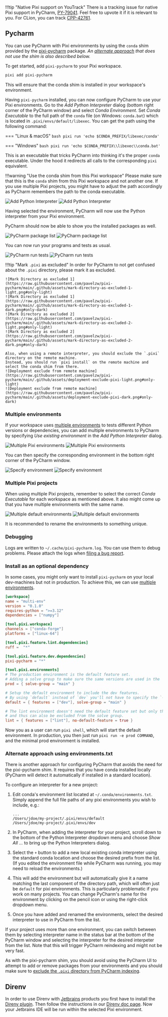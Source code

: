 !!!tip "Native Pixi support on YouTrack"
    There is a tracking issue for native Pixi support in PyCharm, [PY-79041](https://youtrack.jetbrains.com/issue/PY-79041).
    Feel free to upvote it if it is relevant to you.
    For CLion, you can track [CPP-42761](https://youtrack.jetbrains.com/issue/CPP-42761).

## Pycharm

<!-- Keep in sync with https://github.com/pavelzw/pixi-pycharm/blob/main/README.md -->


You can use PyCharm with Pixi environments by using the `conda` shim provided by the [pixi-pycharm](https://github.com/pavelzw/pixi-pycharm) package. *An [alternate approach](#alt-approach) that does not use the shim is also described below.*

To get started, add `pixi-pycharm` to your Pixi workspace.

```bash
pixi add pixi-pycharm
```

This will ensure that the conda shim is installed in your workspace's environment.

Having `pixi-pycharm` installed, you can now configure PyCharm to use your Pixi environments.
Go to the _Add Python Interpreter_ dialog (bottom right corner of the PyCharm window) and select _Conda Environment_.
Set _Conda Executable_ to the full path of the `conda` file (on Windows: `conda.bat`) which is located in `.pixi/envs/default/libexec`.
You can get the path using the following command:

=== "Linux & macOS"
    ```bash
    pixi run 'echo $CONDA_PREFIX/libexec/conda'
    ```

=== "Windows"
    ```bash
    pixi run 'echo $CONDA_PREFIX\\libexec\\conda.bat'
    ```

This is an executable that tricks PyCharm into thinking it's the proper `conda` executable.
Under the hood it redirects all calls to the corresponding `pixi` equivalent.

!!!warning "Use the conda shim from this Pixi workspace"
    Please make sure that this is the `conda` shim from this Pixi workspace and not another one.
    If you use multiple Pixi projects, you might have to adjust the path accordingly as PyCharm remembers the path to the conda executable.

![Add Python Interpreter](https://raw.githubusercontent.com/pavelzw/pixi-pycharm/main/.github/assets/add-conda-environment-light.png#only-light)
![Add Python Interpreter](https://raw.githubusercontent.com/pavelzw/pixi-pycharm/main/.github/assets/add-conda-environment-dark.png#only-dark)

Having selected the environment, PyCharm will now use the Python interpreter from your Pixi environment.

PyCharm should now be able to show you the installed packages as well.

![PyCharm package list](https://raw.githubusercontent.com/pavelzw/pixi-pycharm/main/.github/assets/dependency-list-light.png#only-light)
![PyCharm package list](https://raw.githubusercontent.com/pavelzw/pixi-pycharm/main/.github/assets/dependency-list-dark.png#only-dark)

You can now run your programs and tests as usual.

![PyCharm run tests](https://raw.githubusercontent.com/pavelzw/pixi-pycharm/main/.github/assets/tests-light.png#only-light)
![PyCharm run tests](https://raw.githubusercontent.com/pavelzw/pixi-pycharm/main/.github/assets/tests-dark.png#only-dark)

<a id="exclude-.pixi"><a/>

!!!tip "Mark `.pixi` as excluded"
    In order for PyCharm to not get confused about the `.pixi` directory, please mark it as excluded.

    ![Mark Directory as excluded 1](https://raw.githubusercontent.com/pavelzw/pixi-pycharm/main/.github/assets/mark-directory-as-excluded-1-light.png#only-light)
    ![Mark Directory as excluded 1](https://raw.githubusercontent.com/pavelzw/pixi-pycharm/main/.github/assets/mark-directory-as-excluded-1-dark.png#only-dark)
    ![Mark Directory as excluded 2](https://raw.githubusercontent.com/pavelzw/pixi-pycharm/main/.github/assets/mark-directory-as-excluded-2-light.png#only-light)
    ![Mark Directory as excluded 2](https://raw.githubusercontent.com/pavelzw/pixi-pycharm/main/.github/assets/mark-directory-as-excluded-2-dark.png#only-dark)

    Also, when using a remote interpreter, you should exclude the `.pixi` directory on the remote machine.
    Instead, you should run `pixi install` on the remote machine and select the conda shim from there.
    ![Deployment exclude from remote machine](https://raw.githubusercontent.com/pavelzw/pixi-pycharm/main/.github/assets/deployment-exclude-pixi-light.png#only-light)
    ![Deployment exclude from remote machine](https://raw.githubusercontent.com/pavelzw/pixi-pycharm/main/.github/assets/deployment-exclude-pixi-dark.png#only-dark)

### Multiple environments

If your workspace uses [multiple environments](../../workspace/multi_environment.md) to tests different Python versions or dependencies, you can add multiple environments to PyCharm
by specifying _Use existing environment_ in the _Add Python Interpreter_ dialog.

![Multiple Pixi environments](https://raw.githubusercontent.com/pavelzw/pixi-pycharm/main/.github/assets/python-interpreters-multi-env-light.png#only-light)
![Multiple Pixi environments](https://raw.githubusercontent.com/pavelzw/pixi-pycharm/main/.github/assets/python-interpreters-multi-env-dark.png#only-dark)

You can then specify the corresponding environment in the bottom right corner of the PyCharm window.

![Specify environment](https://raw.githubusercontent.com/pavelzw/pixi-pycharm/main/.github/assets/specify-interpreter-light.png#only-light)
![Specify environment](https://raw.githubusercontent.com/pavelzw/pixi-pycharm/main/.github/assets/specify-interpreter-dark.png#only-dark)

### Multiple Pixi projects

When using multiple Pixi projects, remember to select the correct _Conda Executable_ for each workspace as mentioned above.
It also might come up that you have multiple environments with the same name.

![Multiple default environments](https://raw.githubusercontent.com/pavelzw/pixi-pycharm/main/.github/assets/multiple-default-envs-light.png#only-light)
![Multiple default environments](https://raw.githubusercontent.com/pavelzw/pixi-pycharm/main/.github/assets/multiple-default-envs-dark.png#only-dark)

It is recommended to rename the environments to something unique.

### Debugging

Logs are written to `~/.cache/pixi-pycharm.log`.
You can use them to debug problems.
Please attach the logs when [filing a bug report](https://github.com/pavelzw/pixi-pycharm/issues/new?template=bug-report.md).

### Install as an optional dependency

In some cases, you might only want to install `pixi-pycharm` on your local dev-machines but not in production.
To achieve this, we can use [multiple environments](../../workspace/multi_environment.md).

```toml
[workspace]
name = "multi-env"
version = "0.1.0"
requires-python = ">=3.12"
dependencies = ["numpy"]

[tool.pixi.workspace]
channels = ["conda-forge"]
platforms = ["linux-64"]

[tool.pixi.feature.lint.dependencies]
ruff =  "*"

[tool.pixi.feature.dev.dependencies]
pixi-pycharm = "*"

[tool.pixi.environments]
# The production environment is the default feature set.
# Adding a solve group to make sure the same versions are used in the `default` and `prod` environments.
prod = { solve-group = "main" }

# Setup the default environment to include the dev features.
# By using `default` instead of `dev` you'll not have to specify the `--environment` flag when running `pixi run`.
default = { features = ["dev"], solve-group = "main" }

# The lint environment doesn't need the default feature set but only the `lint` feature
# and thus can also be excluded from the solve group.
lint = { features = ["lint"], no-default-feature = true }
```

Now you as a user can run `pixi shell`, which will start the default environment.
In production, you then just run `pixi run -e prod COMMAND`, and the minimal prod environment is installed.

<a id="alt-approach"></a>
### Alternate approach using environments.txt

There is another approach for configuring PyCharm that avoids the need for the pixi-pycharm shim. It requires that you have conda installed locally (PyCharm will detect it automatically if installed in a standard location).

To configure an interpreter for a new project:

1. Edit conda's environment list located at `~/.conda/environments.txt`. Simply append the full file paths of any pixi
    environments you wish to include, e.g.:

    ```
    ...
    /Users/jdoe/my-project/.pixi/envs/default
    /Users/jdoe/my-project/.pixi/envs/dev
    ```

2. In PyCharm, when adding the interpreter for your project, scroll down to the bottom of the Python Interpreter
    dropdown menu and choose *Show All ...* to bring up the Python Interpreters dialog.

3. Select the `+` button to add a new local existing conda interpreter using the standard conda location and
    choose the desired prefix from the list. (If you edited the environment file while PyCharm was running, you
    may need to reload the environments.) 
    
4. This will add the environment but will automatically give it a name matching the last component of the 
    directory path, which will often just be `default` for pixi environments. This is particularly problematic
    if you work on many projects. You can change PyCharm's name for the environment by clicking on the pencil icon
    or using the right-click dropdown menu. 

5. Once you have added and renamed the environments, select the desired interpreter to use in PyCharm from the list.

If your project uses more than one environment, you can switch between them by selecting interpreter name in the
status bar at the bottom of the PyCharm window and selecting the interpreter for the desired interpeter from the list.
Note that this will trigger PyCharm reindexing and might not be very fast.

As with the pixi-pycharm shim, you should avoid using the PyCharm UI to attempt to add or remove packages from your environments and you should
make sure to [exclude the `.pixi` directory from PyCharm indexing](#exclude-.pixi).

## Direnv

In order to use Direnv with [Jetbrains](https://www.jetbrains.com/ides/) products you first have to install the [Direnv plugin](https://plugins.jetbrains.com/plugin/15285-direnv-integration).
Then follow the instructions in our [Direnv doc page](../third_party/direnv.md).
Now your Jetbrains IDE will be run within the selected Pixi environment.
